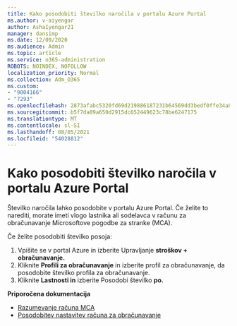 ```yaml
---
title: Kako posodobiti številko naročila v portalu Azure Portal
ms.author: v-aiyengar
author: AshaIyengar21
manager: dansimp
ms.date: 12/09/2020
ms.audience: Admin
ms.topic: article
ms.service: o365-administration
ROBOTS: NOINDEX, NOFOLLOW
localization_priority: Normal
ms.collection: Adm_O365
ms.custom:
- "9004166"
- "7293"
ms.openlocfilehash: 2873afabc5320fd69d219886187231b64569dd3bedf0ffe34a8ed2485456f966
ms.sourcegitcommit: b5f7da89a650d2915dc652449623c78be6247175
ms.translationtype: MT
ms.contentlocale: sl-SI
ms.lasthandoff: 08/05/2021
ms.locfileid: "54028812"
---
```

# <a name="how-to-update-an-purchase-order-number-in-azure-portal"></a>Kako posodobiti številko naročila v portalu Azure Portal

Številko naročila lahko posodobite v portalu Azure Portal. Če želite to narediti, morate imeti vlogo lastnika ali sodelavca v računu za obračunavanje Microsoftove pogodbe za stranke (MCA). 

Če želite posodobiti številko posoja:
1. Vpišite se v portal Azure in izberite Upravljanje **stroškov + obračunavanje.**
1. Kliknite **Profili za obračunavanje** in izberite profil za obračunavanje, da posodobite številko profila za obračunavanje.
1. Kliknite **Lastnosti in** izberite Posodobi številko **po.** 

**Priporočena dokumentacija**

- [Razumevanje računa MCA](https://docs.microsoft.com/azure/cost-management-billing/understand/mca-understand-your-invoice)
- [Posodobitev nastavitev računa za obračunavanje](https://docs.microsoft.com/microsoft-store/update-microsoft-store-for-business-account-settings)  
